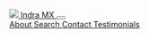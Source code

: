 <nav class="navbar navbar-expand-md navbar-light fixed-top bg-light">
  <a class="navbar-brand" href="{{site.baseurl}}/">
    <img src="{{site.baseurl}}/assets/img/logo-homelife.gif">
    Indra MX
  </a>
  <button class="navbar-toggler" type="button" data-toggle="collapse" data-target="#navbarNavAltMarkup" aria-controls="navbarNavAltMarkup" aria-expanded="false" aria-label="Toggle navigation">
   <span class="navbar-toggler-icon"></span>
  </button>
  <div class="collapse navbar-collapse" id="navbarNavAltMarkup">
    <div class="navbar-nav ml-auto text-center text-md-left">
      <a class="nav-item nav-link active" href="#about">
        About
        <!-- <span class="sr-only">(current)</span> -->
      </a>
      <a class="nav-item nav-link" href="{{site.baseurl}}/search">
        Search
      </a>
      <a class="nav-item nav-link" href="#footer">
        Contact
      </a>
      <a class="nav-item nav-link" href="#testimonials">
        Testimonials
      </a>
    </div>
  </div>
</nav>